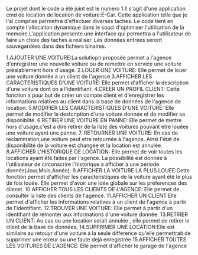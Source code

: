 Le projet dont le code a été joint est le numero 1.Il s'agit d'une application cmd de location de location de voiture:E-Car. Cette application telle que je l'ai comprise permettra d'effectuer diverses taches.
Le code tient en compte l'allocation dynamique dans le souci d'optimiser l'utilisation de la memoire.L'application presente une interface qui permettra a l'utilisateur de faire un choix des taches à realiser.
Les données entrées seront sauvegardées dans des fichiers binaires.



1.AJOUTER UNE VOITURE:La solutiopn proposée permet a l'agence d'enregistrer une nouvelle voiture ou de remettre en service une voiture préalablement hors d'usage.
2.LOUER UNE VOITURE: Elle permet de louer une voiture donnée à un client de l'agence
3.AFFICHER LES CARACTERISTIQUES D'UNE VOITURE: Elle permet d'afficher la description d'une voiture dont on a l'identifiant.
4.CREER UN PROFIL CLIENT: Cette fonction a pour but de créer un compte client et d'enregistrer les informations relatives au client dans la base de données de l'agence de location.
5.MODIFIER LES CARACTERISTIQUES D'UNE VOITURE: Elle permet de modifier la destcription d'une voiture donnée et de modifier sa disponibilté.
6.RETIRER UNE VOITURE EN PANNE: Elle permet de mettre hors d'usage,c'est a dire retirer de la liste des voitures pouvant etre louées une voiture ayant une panne.
7. RETOURNER UNE VOITURE: En cas de reclammation,une voiture peut etre retournée à l'agence. Ainsi l'état de disponibilité de la voiture est changée et la location est annulée.
8.AFFICHER L'HISTORIQUE DE LOCATION: Elle permet de voir toutes les locations ayant été faites par l'agence. La possibilité est donnée à l'utilisateur de circonscrire l'historique à afficher à une periode donnée(Jour,Mois,Année);
9.AFFICHER LA VOITURE LA PLUS LOUEE:Cette fonction permet d'afficher les caracteristiques de la voiture ayant été le plus de fois louée. Elle permet d'avoir une idée globale sur les préferences des clienst.
10.AFFICHER TOUS LES CLIENTS DE L'AGENCE: Elle permet de consulter la liste des clients de l'agence.
11.AFFICHER UN CLIENT:Elle permet d'afficher les informations relatives à un client de l'agence à partir de l'identifiant.
12.TROUVER UNE VOITURE: Elle permet à partir d'un identifiant de remonter aux informations d'une voiture donnée.
13.RETIRER UN CLIENT: Au cas ou une location serait annulée , elle permet de retirer le client de la base de données;
14.SUPPRIMER UNE LOCATION:Elle est similaire au retouyr d'une voiture à la seule difference qu'elle permettrait de supprimer une erreur ou une faute dejà enregistrée
15.AFFICHER TOUTES LES VOITURES DE L'AGENCE: Elle permet d'afficher le garage de l'agence

